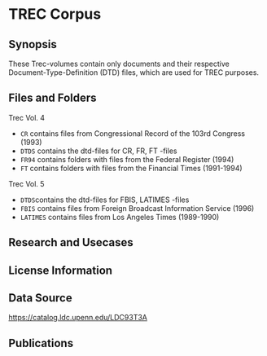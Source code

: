 # TREC Corpus 

## Synopsis

These Trec-volumes contain only documents and their respective Document-Type-Definition (DTD) files, which are used for TREC purposes.

## Files and Folders

Trec Vol. 4
- `CR` contains files from Congressional Record of the 103rd Congress (1993)
- `DTDS` contains the dtd-files for CR, FR, FT -files
- `FR94` contains folders with files from the Federal Register (1994)
- `FT` contains folders with files from the Financial Times (1991-1994)

Trec Vol. 5
- `DTDS`contains the dtd-files for FBIS, LATIMES -files
- `FBIS` contains files from Foreign Broadcast Information Service (1996)
- `LATIMES` contains files from Los Angeles Times (1989-1990)

## Research and Usecases


## License Information


## Data Source

https://catalog.ldc.upenn.edu/LDC93T3A

## Publications


